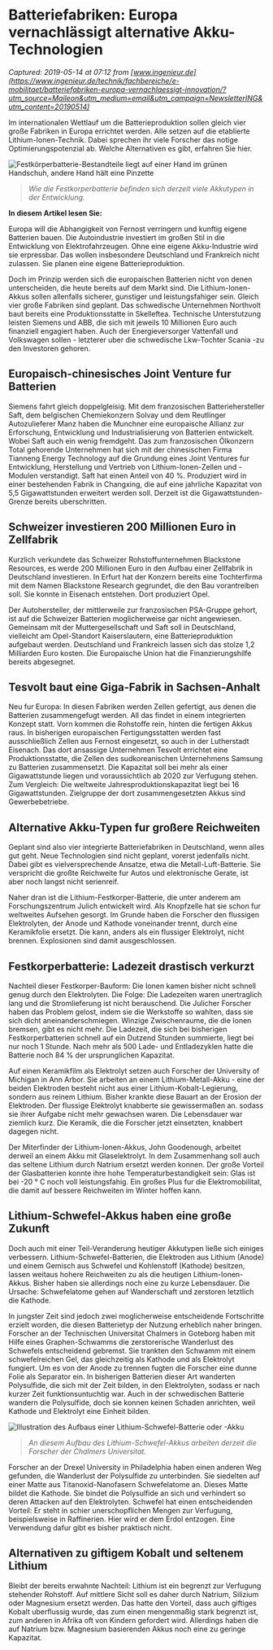 # Batteriefabriken: Europa vernachlässigt alternative Akku-Technologien

_Captured: 2019-05-14 at 07:12 from [www.ingenieur.de](https://www.ingenieur.de/technik/fachbereiche/e-mobilitaet/batteriefabriken-europa-vernachlaessigt-innovation/?utm_source=Maileon&utm_medium=email&utm_campaign=NewsletterING&utm_content=20190514)_

Im internationalen Wettlauf um die Batterieproduktion sollen gleich vier große Fabriken in Europa errichtet werden. Alle setzen auf die etablierte Lithium-Ionen-Technik. Dabei sprechen ihr viele Forscher das notige Optimierungspotenzial ab. Welche Alternativen es gibt, erfahren Sie hier.

![Festkörperbatterie-Bestandteile liegt auf einer Hand im grünen Handschuh, andere Hand hält eine Pinzette](https://www.ingenieur.de/wp-content/uploads/2019/05/Festkoerperbatterie_2019-02-26-batterie_450-e1557306711531.jpg)

> _Wie die Festkorperbatterie befinden sich derzeit viele Akkutypen in der Entwicklung._

**In diesem Artikel lesen Sie:**

Europa will die Abhangigkeit von Fernost verringern und kunftig eigene Batterien bauen. Die Autoindustrie investiert im großen Stil in die Entwicklung von Elektrofahrzeugen. Ohne eine eigene Akku-Industrie wird sie erpressbar. Das wollen insbesondere Deutschland und Frankreich nicht zulassen. Sie planen eine eigene Batterieproduktion.

Doch im Prinzip werden sich die europaischen Batterien nicht von denen unterscheiden, die heute bereits auf dem Markt sind. Die Lithium-Ionen-Akkus sollen allenfalls sicherer, gunstiger und leistungsfahiger sein. Gleich vier große Fabriken sind geplant. Das schwedische Unternehmen Northvolt baut bereits eine Produktionsstatte in Skelleftea. Technische Unterstutzung leisten Siemens und ABB, die sich mit jeweils 10 Millionen Euro auch finanziell engagiert haben. Auch der Energieversorger Vattenfall und Volkswagen sollen - letzterer uber die schwedische Lkw-Tochter Scania -zu den Investoren gehoren.

## Europaisch-chinesisches Joint Venture fur Batterien

Siemens fahrt gleich doppelgleisig. Mit dem franzosischen Batteriehersteller Saft, dem belgischen Chemiekonzern Solvay und dem Reutlinger Autozulieferer Manz haben die Munchner eine europaische Allianz zur Erforschung, Entwicklung und Industrialisierung von Batterien entwickelt. Wobei Saft auch ein wenig fremdgeht. Das zum franzosischen Ölkonzern Total gehorende Unternehmen hat sich mit der chinesischen Firma Tianneng Energy Technology auf die Grundung eines Joint Ventures fur Entwicklung, Herstellung und Vertrieb von Lithium-Ionen-Zellen und -Modulen verstandigt. Saft hat einen Anteil von 40 %. Produziert wird in einer bestehenden Fabrik in Changxing, die auf eine jahrliche Kapazitat von 5,5 Gigawattstunden erweitert werden soll. Derzeit ist die Gigawattstunden-Grenze bereits uberschritten.

## Schweizer investieren 200 Millionen Euro in Zellfabrik

Kurzlich verkundete das Schweizer Rohstoffunternehmen Blackstone Resources, es werde 200 Millionen Euro in den Aufbau einer Zellfabrik in Deutschland investieren. In Erfurt hat der Konzern bereits eine Tochterfirma mit dem Namen Blackstone Research gegrundet, die den Bau vorantreiben soll. Sie konnte in Eisenach entstehen. Dort produziert Opel.

Der Autohersteller, der mittlerweile zur franzosischen PSA-Gruppe gehort, ist auf die Schweizer Batterien moglicherweise gar nicht angewiesen. Gemeinsam mit der Muttergesellschaft und Saft soll in Deutschland, vielleicht am Opel-Standort Kaiserslautern, eine Batterieproduktion aufgebaut werden. Deutschland und Frankreich lassen sich das stolze 1,2 Milliarden Euro kosten. Die Europaische Union hat die Finanzierungshilfe bereits abgesegnet.

## Tesvolt baut eine Giga-Fabrik in Sachsen-Anhalt

Neu fur Europa: In diesen Fabriken werden Zellen gefertigt, aus denen die Batterien zusammengefugt werden. All das findet in einem integrierten Konzept statt. Vorn kommen die Rohstoffe rein, hinten die fertigen Akkus raus. In bisherigen europaischen Fertigungsstatten werden fast ausschließlich Zellen aus Fernost eingesetzt, so auch in der Lutherstadt Eisenach. Das dort ansassige Unternehmen Tesvolt errichtet eine Produktionsstatte, die Zellen des sudkoreanischen Unternehmens Samsung zu Batterien zusammensetzt. Die Kapazitat soll bei mehr als einer Gigawattstunde liegen und voraussichtlich ab 2020 zur Verfugung stehen. Zum Vergleich: Die weltweite Jahresproduktionskapazitat liegt bei 16 Gigawattstunden. Zielgruppe der dort zusammengesetzten Akkus sind Gewerbebetriebe.

## Alternative Akku-Typen fur großere Reichweiten

Geplant sind also vier integrierte Batteriefabriken in Deutschland, wenn alles gut geht. Neue Technologien sind nicht geplant, vorerst jedenfalls nicht. Dabei gibt es vielversprechende Ansatze, etwa die Metall-Luft-Batterie. Sie verspricht die großte Reichweite fur Autos und elektronische Gerate, ist aber noch langst nicht serienreif.

Naher dran ist die Lithium-Festkorper-Batterie, die unter anderem am Forschungszentrum Julich entwickelt wird. Als Knopfzelle hat sie schon fur weltweites Aufsehen gesorgt. Im Grunde haben die Forscher den flussigen Elektrolyten, der Anode und Kathode voneinander trennt, durch eine Keramikfolie ersetzt. Die kann, anders als ein flussiger Elektrolyt, nicht brennen. Explosionen sind damit ausgeschlossen.

## Festkorperbatterie: Ladezeit drastisch verkurzt

Nachteil dieser Festkorper-Bauform: Die Ionen kamen bisher nicht schnell genug durch den Elektrolyten. Die Folge: Die Ladezeiten waren unertraglich lang und die Stromlieferung ist nicht berauschend. Die Julicher Forscher haben das Problem gelost, indem sie die Werkstoffe so wahlten, dass sie sich dicht aneinanderschmiegen. Winzige Zwischenraume, die die Ionen bremsen, gibt es nicht mehr. Die Ladezeit, die sich bei bisherigen Festkorperbatterien schnell auf ein Dutzend Stunden summierte, liegt bei nur noch 1 Stunde. Nach mehr als 500 Lade- und Entladezyklen hatte die Batterie noch 84 % der ursprunglichen Kapazitat.

Auf einen Keramikfilm als Elektrolyt setzen auch Forscher der University of Michigan in Ann Arbor. Sie arbeiten an einem Lithium-Metall-Akku - eine der beiden Elektroden besteht nicht aus einer Lithium-Kobalt-Legierung, sondern aus reinem Lithium. Bisher krankte diese Bauart an der Erosion der Elektroden. Der flussige Elektrolyt knabberte sie gewissermaßen an. sodass sie ihrer Aufgabe nicht mehr gewachsen waren. Die Lebensdauer war ziemlich kurz. Die Keramik, die die Forscher jetzt einsetzten, knabbert dagegen nicht.

Der Miterfinder der Lithium-Ionen-Akkus, John Goodenough, arbeitet derweil an einem Akku mit Glaselektrolyt. In dem Zusammenhang soll auch das seltene Lithium durch Natrium ersetzt werden konnen. Der große Vorteil der Glasbatterien konnte ihre hohe Temperaturbestandigkeit sein: Glas ist bei -20 ° C noch voll leistungsfahig. Ein großes Plus fur die Elektromobilitat, die damit auf bessere Reichweiten im Winter hoffen kann.

## Lithium-Schwefel-Akkus haben eine große Zukunft

Doch auch mit einer Teil-Veranderung heutiger Akkutypen ließe sich einiges verbessern. Lithium-Schwefel-Batterien, die Elektroden aus Lithium (Anode) und einem Gemisch aus Schwefel und Kohlenstoff (Kathode) besitzen, lassen weitaus hohere Reichweiten zu als die heutigen Lithium-Ionen-Akkus. Bisher haben sie allerdings noch eine zu kurze Lebensdauer. Die Ursache: Schwefelatome gehen auf Wanderschaft und zerstoren letztlich die Kathode.

In jungster Zeit sind jedoch zwei moglicherweise entscheidende Fortschritte erzielt worden, die diesen Batterietyp der Nutzung erheblich naher bringen. Forscher an der Technischen Universitat Chalmers in Goteborg haben mit Hilfe eines Graphen-Schwamms die zerstorerische Wanderlust des Schwefels entscheidend gebremst. Sie trankten den Schwamm mit einem schwefelreichen Gel, das gleichzeitig als Kathode und als Elektrolyt fungiert. Um es von der Anode zu trennen fugten die Forscher eine dunne Folie als Separator ein. In bisherigen Batterien dieser Art wanderten Polysulfide, die sich mit der Zeit bilden, in den Elektrolyten, sodass er nach kurzer Zeit funktionsuntuchtig war. Auch in der schwedischen Batterie wandern die Polysulfide, doch sie konnen keinen Schaden anrichten, weil Kathode und Elektrolyt eine Einheit bilden.

![Illustration des Aufbaus einer Lithium-Schwefel-Batterie oder -Akku](https://www.ingenieur.de/wp-content/uploads/2019/05/Catholyte-Li-S-battery_EN_750x340px.jpg)

> _An diesem Aufbau des Lithium-Schwefel-Akkus arbeiten derzeit die Forscher der Chalmers Universitat._

Forscher an der Drexel University in Philadelphia haben einen anderen Weg gefunden, die Wanderlust der Polysulfide zu unterbinden. Sie siedelten auf einer Matte aus Titanoxid-Nanofasern Schwefelatome an. Dieses Matte bildet die Kathode. Sie bindet die Polysulfide an sich und verhindert so deren Attacken auf den Elektrolyten. Schwefel hat einen entscheidenden Vorteil: Er steht in schier unerschopflichen Mengen zur Verfugung, beispielsweise in Raffinerien. Hier wird er dem Erdol entzogen. Eine Verwendung dafur gibt es bisher praktisch nicht.

## Alternativen zu giftigem Kobalt und seltenem Lithium

Bleibt der bereits erwahnte Nachteil: Lithium ist ein begrenzt zur Verfugung stehender Rohstoff. Auf mittlere Sicht soll es daher durch Natrium, Silizium oder Magnesium ersetzt werden. Das hatte den Vorteil, dass auch giftiges Kobalt uberflussig wurde, das zum einen mengenmaßig stark begrenzt ist, zum anderen in Afrika oft von Kindern gefordert wird. Allerdings haben die auf Natrium bzw. Magnesium basierenden Akkus noch eine zu geringe Kapazitat.
